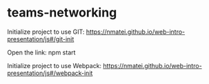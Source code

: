 # teams-networking

Initialize project to use GIT:
https://nmatei.github.io/web-intro-presentation/js#/git-init

Open the link: npm start

Initialize project to use Webpack:
https://nmatei.github.io/web-intro-presentation/js#/webpack-init
